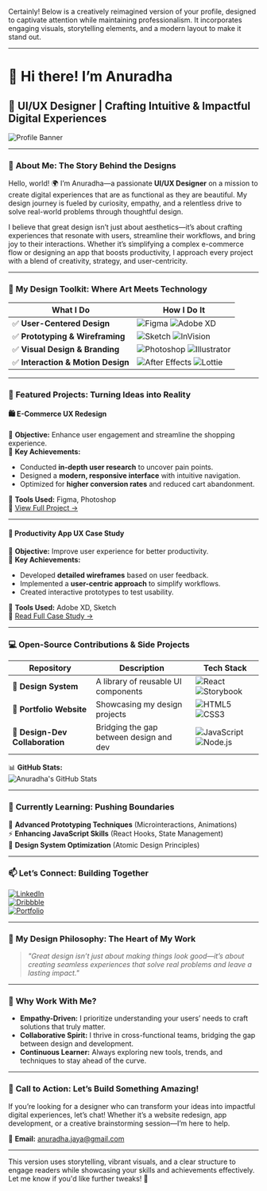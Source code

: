 Certainly! Below is a creatively reimagined version of your profile, designed to captivate attention while maintaining professionalism. It incorporates engaging visuals, storytelling elements, and a modern layout to make it stand out.

---

# 👋 Hi there! I’m **Anuradha**  
## 🌟 **UI/UX Designer | Crafting Intuitive & Impactful Digital Experiences**

![Profile Banner](https://media.licdn.com/dms/image/v2/D4E16AQHYuAgG2-6Thg/profile-displaybackgroundimage-shrink_350_1400/profile-displaybackgroundimage-shrink_350_1400/0/1729144965892?e=1749081600&v=beta&t=IJuM8M9hvp5B0G-DdQEtdHH5gcqT10isFHJaQuEwEX0)

---

### 🚀 **About Me: The Story Behind the Designs**

Hello, world! 🌍 I’m Anuradha—a passionate **UI/UX Designer** on a mission to create digital experiences that are as functional as they are beautiful. My design journey is fueled by curiosity, empathy, and a relentless drive to solve real-world problems through thoughtful design.

I believe that great design isn’t just about aesthetics—it’s about crafting experiences that resonate with users, streamline their workflows, and bring joy to their interactions. Whether it’s simplifying a complex e-commerce flow or designing an app that boosts productivity, I approach every project with a blend of creativity, strategy, and user-centricity.

---

### 🎨 **My Design Toolkit: Where Art Meets Technology**

| **What I Do**                     | **How I Do It**                                                                 |
|-----------------------------------|--------------------------------------------------------------------------------|
| ✅ **User-Centered Design**        | ![Figma](https://img.shields.io/badge/Figma-F24E1E?style=flat&logo=figma&logoColor=white) ![Adobe XD](https://img.shields.io/badge/Adobe%20XD-470137?style=flat&logo=Adobe%20XD&logoColor=#FF61F6) |
| ✅ **Prototyping & Wireframing**   | ![Sketch](https://img.shields.io/badge/Sketch-FFB387?style=flat&logo=sketch&logoColor=black) ![InVision](https://img.shields.io/badge/InVision-E85A8C?style=flat&logo=invision&logoColor=white) |
| ✅ **Visual Design & Branding**    | ![Photoshop](https://img.shields.io/badge/Adobe%20Photoshop-31A8FF?style=flat&logo=Adobe%20Photoshop&logoColor=black) ![Illustrator](https://img.shields.io/badge/Adobe%20Illustrator-FF9A00?style=flat&logo=Adobe%20Illustrator&logoColor=black) |
| ✅ **Interaction & Motion Design** | ![After Effects](https://img.shields.io/badge/After%20Effects-9999FF?style=flat&logo=aftereffects&logoColor=white) ![Lottie](https://img.shields.io/badge/Lottie-FF3D00?style=flat&logo=lottie&logoColor=white) |

---

### 🌟 **Featured Projects: Turning Ideas into Reality**

#### 🛍️ **E-Commerce UX Redesign**  

📌 **Objective:** Enhance user engagement and streamline the shopping experience.  
🎯 **Key Achievements:**  
- Conducted **in-depth user research** to uncover pain points.  
- Designed a **modern, responsive interface** with intuitive navigation.  
- Optimized for **higher conversion rates** and reduced cart abandonment.  

🔧 **Tools Used:** Figma, Photoshop  
📌 [View Full Project →](#)  

---

#### 📱 **Productivity App UX Case Study**  

📌 **Objective:** Improve user experience for better productivity.  
🎯 **Key Achievements:**  
- Developed **detailed wireframes** based on user feedback.  
- Implemented a **user-centric approach** to simplify workflows.  
- Created interactive prototypes to test usability.  

🔧 **Tools Used:** Adobe XD, Sketch  
📌 [Read Full Case Study →](#)  

---

### 💻 **Open-Source Contributions & Side Projects**

| **Repository**                  | **Description**                              | **Tech Stack**                                                                 |
|---------------------------------|----------------------------------------------|--------------------------------------------------------------------------------|
| 🎨 **Design System**            | A library of reusable UI components          | ![React](https://img.shields.io/badge/React-61DAFB?style=flat&logo=react&logoColor=black) ![Storybook](https://img.shields.io/badge/Storybook-FF4785?style=flat&logo=storybook&logoColor=white) |
| 💼 **Portfolio Website**         | Showcasing my design projects                | ![HTML5](https://img.shields.io/badge/HTML5-E34F26?style=flat&logo=html5&logoColor=white) ![CSS3](https://img.shields.io/badge/CSS3-1572B6?style=flat&logo=css3&logoColor=white) |
| 🤝 **Design-Dev Collaboration**  | Bridging the gap between design and dev      | ![JavaScript](https://img.shields.io/badge/JavaScript-F7DF1E?style=flat&logo=javascript&logoColor=black) ![Node.js](https://img.shields.io/badge/Node.js-339933?style=flat&logo=nodedotjs&logoColor=white) |

📊 **GitHub Stats:**  
![Anuradha's GitHub Stats](https://github-readme-stats.vercel.app/api?username=yourusername&show_icons=true&theme=radical)

---

### 🎯 **Currently Learning: Pushing Boundaries**

🚀 **Advanced Prototyping Techniques** (Microinteractions, Animations)  
⚡ **Enhancing JavaScript Skills** (React Hooks, State Management)  
🎨 **Design System Optimization** (Atomic Design Principles)

---

### 📫 **Let’s Connect: Building Together**

[![LinkedIn](https://img.shields.io/badge/LinkedIn-0A66C2?style=for-the-badge&logo=linkedin&logoColor=white)](#)  
[![Dribbble](https://img.shields.io/badge/Dribbble-EA4C89?style=for-the-badge&logo=dribbble&logoColor=white)](#)  
[![Portfolio](https://img.shields.io/badge/Portfolio-000000?style=for-the-badge&logo=About.me&logoColor=white)](#)  

---

### 🎨 **My Design Philosophy: The Heart of My Work**

> *"Great design isn’t just about making things look good—it’s about creating seamless experiences that solve real problems and leave a lasting impact."*

---

### 🌈 **Why Work With Me?**

- **Empathy-Driven:** I prioritize understanding your users’ needs to craft solutions that truly matter.  
- **Collaborative Spirit:** I thrive in cross-functional teams, bridging the gap between design and development.  
- **Continuous Learner:** Always exploring new tools, trends, and techniques to stay ahead of the curve.  

---

### 🌟 **Call to Action: Let’s Build Something Amazing!**

If you’re looking for a designer who can transform your ideas into impactful digital experiences, let’s chat! Whether it’s a website redesign, app development, or a creative brainstorming session—I’m here to help.

📩 **Email:** [anuradha.jaya@gmail.com](mailto:anuradha.jaya@gmail.com)  

---

This version uses storytelling, vibrant visuals, and a clear structure to engage readers while showcasing your skills and achievements effectively. Let me know if you'd like further tweaks! 🚀
